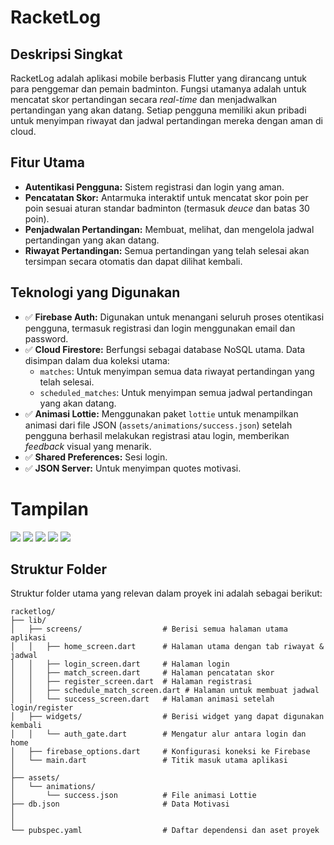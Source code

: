 # RacketLog

## Deskripsi Singkat
RacketLog adalah aplikasi mobile berbasis Flutter yang dirancang untuk para penggemar dan pemain badminton. Fungsi utamanya adalah untuk mencatat skor pertandingan secara *real-time* dan menjadwalkan pertandingan yang akan datang. Setiap pengguna memiliki akun pribadi untuk menyimpan riwayat dan jadwal pertandingan mereka dengan aman di cloud.

## Fitur Utama
-   **Autentikasi Pengguna:** Sistem registrasi dan login yang aman.
-   **Pencatatan Skor:** Antarmuka interaktif untuk mencatat skor poin per poin sesuai aturan standar badminton (termasuk *deuce* dan batas 30 poin).
-   **Penjadwalan Pertandingan:** Membuat, melihat, dan mengelola jadwal pertandingan yang akan datang.
-   **Riwayat Pertandingan:** Semua pertandingan yang telah selesai akan tersimpan secara otomatis dan dapat dilihat kembali.

## Teknologi yang Digunakan
-   ✅ **Firebase Auth:** Digunakan untuk menangani seluruh proses otentikasi pengguna, termasuk registrasi dan login menggunakan email dan password.
-   ✅ **Cloud Firestore:** Berfungsi sebagai database NoSQL utama. Data disimpan dalam dua koleksi utama:
    -   `matches`: Untuk menyimpan semua data riwayat pertandingan yang telah selesai.
    -   `scheduled_matches`: Untuk menyimpan semua jadwal pertandingan yang akan datang.
-   ✅ **Animasi Lottie:** Menggunakan paket `lottie` untuk menampilkan animasi dari file JSON (`assets/animations/success.json`) setelah pengguna berhasil melakukan registrasi atau login, memberikan *feedback* visual yang menarik.
-   ✅ **Shared Preferences:** Sesi login.
-   ✅ **JSON Server:** Untuk menyimpan quotes motivasi.

# Tampilan
<img src="assets/1.png" /> 
<img src="assets/2.png" /> 
<img src="assets/3.png" /> 
<img src="assets/4.png" /> 
<img src="assets/5.png" /> 

## Struktur Folder
Struktur folder utama yang relevan dalam proyek ini adalah sebagai berikut:
```
racketlog/
├── lib/
│   ├── screens/                  # Berisi semua halaman utama aplikasi
│   │   ├── home_screen.dart      # Halaman utama dengan tab riwayat & jadwal
│   │   ├── login_screen.dart     # Halaman login
│   │   ├── match_screen.dart     # Halaman pencatatan skor
│   │   ├── register_screen.dart  # Halaman registrasi
│   │   ├── schedule_match_screen.dart # Halaman untuk membuat jadwal
│   │   └── success_screen.dart   # Halaman animasi setelah login/register
│   ├── widgets/                  # Berisi widget yang dapat digunakan kembali
│   │   └── auth_gate.dart        # Mengatur alur antara login dan home
│   ├── firebase_options.dart     # Konfigurasi koneksi ke Firebase
│   └── main.dart                 # Titik masuk utama aplikasi
│
├── assets/
│   └── animations/
│       └── success.json          # File animasi Lottie
├── db.json                       # Data Motivasi
│
│
└── pubspec.yaml                  # Daftar dependensi dan aset proyek

